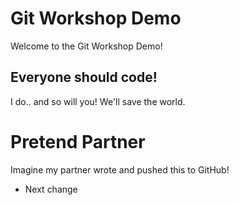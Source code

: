 # Git Workshop Demo
Welcome to the Git Workshop Demo!

## Everyone should code!
I do.. and so will you!
We'll save the world.

# Pretend Partner
Imagine my partner wrote and pushed this to GitHub!
- Next change
